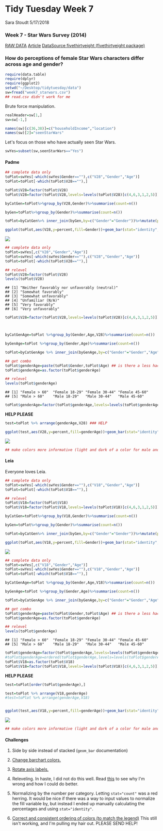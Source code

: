 Tidy Tuesday Week 7
================
Sara Stoudt
5/17/2018

### Week 7 - Star Wars Survey (2014)

[RAW DATA](https://github.com/fivethirtyeight/data/blob/master/star-wars-survey/StarWars.csv)
[Article](https://fivethirtyeight.com/features/americas-favorite-star-wars-movies-and-least-favorite-characters/)
[DataSource fivethirtyeight (fivethirtyeight package)](https://github.com/rudeboybert/fivethirtyeight)

### How do perceptions of female Star Wars characters differ across age and gender?

``` r
require(data.table)
require(dplyr)
require(ggplot2)
setwd("~/Desktop/tidytuesday/data")
sw=fread("week7_starwars.csv")
## read.csv didn't work for me
```

Brute force manipulation.

``` r
realHeader=sw[1,]
sw=sw[-1,]

names(sw)[c(36,38)]=c("householdIncome","location")
names(sw)[2]="seenStarWars"
```

Let's focus on those who have actually seen Star Wars.

``` r
swYes=subset(sw,seenStarWars=="Yes")
```

#### Padme

``` r
## complete data only
toPlot=swYes[-which(swYes$Gender==""),c("V28","Gender","Age")]
toPlot=toPlot[-which(toPlot$V28==""),] 

toPlot$V28=factor(toPlot$V28)
toPlot$V28=factor(toPlot$V28,levels=levels(toPlot$V28)[c(4,6,3,1,2,5)]) ## GROSS!

byCatGen=toPlot%>%group_by(V28,Gender)%>%summarise(count=n())

byGen=toPlot%>%group_by(Gender)%>%summarise(count=n())

toPlot=byCatGen%>% inner_join(byGen,by=c("Gender"="Gender"))%>%mutate(percent=count.x/count.y)
```

``` r
ggplot(toPlot,aes(V28,y=percent,fill=Gender))+geom_bar(stat="identity",position = position_dodge2(preserve = "total"))+theme(axis.text.x=element_text(angle=45,hjust=1))+xlab("")+ggtitle("How do you feel about Padme?")
```

![](perceptionsStarWarsWomen_files/figure-markdown_github/unnamed-chunk-5-1.png)

``` r
## complete data only
toPlot=swYes[,c("V28","Gender","Age")] 
toPlot=swYes[-which(swYes$Gender==""),c("V28","Gender","Age")]
toPlot=toPlot[-which(toPlot$V28==""),]

## relevel
toPlot$V28=factor(toPlot$V28)
levels(toPlot$V28)
```

    ## [1] "Neither favorably nor unfavorably (neutral)"
    ## [2] "Somewhat favorably"                         
    ## [3] "Somewhat unfavorably"                       
    ## [4] "Unfamiliar (N/A)"                           
    ## [5] "Very favorably"                             
    ## [6] "Very unfavorably"

``` r
toPlot$V28=factor(toPlot$V28,levels=levels(toPlot$V28)[c(4,6,3,1,2,5)]) ## GROSS!



byCatGenAge=toPlot %>%group_by(Gender,Age,V28)%>%summarise(count=n())

byGenAge=toPlot %>%group_by(Gender,Age)%>%summarise(count=n())

toPlot=byCatGenAge %>% inner_join(byGenAge,by=c("Gender"="Gender","Age"="Age")) %>% mutate(percent=count.x/count.y)

## get combo
toPlot$genderAge=paste(toPlot$Gender,toPlot$Age) ## is there a less hacky way to do this?
toPlot$genderAge=as.factor(toPlot$genderAge)

## relevel
levels(toPlot$genderAge)
```

    ## [1] "Female > 60"  "Female 18-29" "Female 30-44" "Female 45-60"
    ## [5] "Male > 60"    "Male 18-29"   "Male 30-44"   "Male 45-60"

``` r
toPlot$genderAge=factor(toPlot$genderAge,levels=levels(toPlot$genderAge)[c(2,6,3,7,4,8,1,5)]) ## GROSS!
```

**HELP PLEASE**

``` r
test=toPlot %>% arrange(genderAge,V28) ### HELP

ggplot(test,aes(V28,y=percent,fill=genderAge))+geom_bar(stat="identity",position = position_dodge2(preserve = "total"))+theme(axis.text.x=element_text(angle=45,hjust=1))+xlab("")+ggtitle("How do you feel about Padme?")+scale_fill_manual("legend",values=c("Female 18-29"="indianred","Male 18-29"="red","Female 30-44"="dodgerblue","Male 30-44" ="blue","Female 45-60"="green", "Male 45-60"="forestgreen","Female > 60" ="grey","Male > 60" ="black"))
```

![](perceptionsStarWarsWomen_files/figure-markdown_github/unnamed-chunk-7-1.png)

``` r
## make colors more informative (light and dark of a color for male and female same age), rearrange levels so easier to compare
```

#### Leia

Everyone loves Leia.

``` r
## complete data only
toPlot=swYes[-which(swYes$Gender==""),c("V18","Gender","Age")]
toPlot=toPlot[-which(toPlot$V18==""),]

## relevel
toPlot$V18=factor(toPlot$V18)
toPlot$V18=factor(toPlot$V18,levels=levels(toPlot$V18)[c(4,6,3,1,2,5)]) ## GROSS!

byCatGen=toPlot%>%group_by(V18,Gender)%>%summarise(count=n())

byGen=toPlot%>%group_by(Gender)%>%summarise(count=n())

toPlot=byCatGen%>% inner_join(byGen,by=c("Gender"="Gender"))%>%mutate(percent=count.x/count.y)
```

``` r
ggplot(toPlot,aes(V18,y=percent,fill=Gender))+geom_bar(stat="identity",position = position_dodge2(preserve = "total"))+theme(axis.text.x=element_text(angle=45,hjust=1))+xlab("")+ggtitle("How do you feel about Leia?")
```

![](perceptionsStarWarsWomen_files/figure-markdown_github/unnamed-chunk-9-1.png)

``` r
## complete data only
toPlot=swYes[,c("V18","Gender","Age")] 
toPlot=swYes[-which(swYes$Gender==""),c("V18","Gender","Age")]
toPlot=toPlot[-which(toPlot$V18==""),]

byCatGenAge=toPlot %>%group_by(Gender,Age,V18)%>%summarise(count=n())

byGenAge=toPlot %>%group_by(Gender,Age)%>%summarise(count=n())

toPlot=byCatGenAge %>% inner_join(byGenAge,by=c("Gender"="Gender","Age"="Age")) %>% mutate(percent=count.x/count.y)

## get combo
toPlot$genderAge=paste(toPlot$Gender,toPlot$Age) ## is there a less hacky way to do this?
toPlot$genderAge=as.factor(toPlot$genderAge)

## relevel
levels(toPlot$genderAge)
```

    ## [1] "Female > 60"  "Female 18-29" "Female 30-44" "Female 45-60"
    ## [5] "Male > 60"    "Male 18-29"   "Male 30-44"   "Male 45-60"

``` r
toPlot$genderAge=factor(toPlot$genderAge,levels=levels(toPlot$genderAge)[c(2,6,3,7,4,8,1,5)]) ## GROSS!
#toPlot$genderAge=ordered(toPlot$genderAge,levels=levels(toPlot$genderAge)[c(2,6,3,7,4,8,1,5)]) ## GROSS!
toPlot$V18=as.factor(toPlot$V18)
toPlot$V18=factor(toPlot$V18,levels=levels(toPlot$V18)[c(4,6,3,1,2,5)]) ## GROSS!
```

**HELP PLEASE**

``` r
test=toPlot[order(toPlot$genderAge),]

test=toPlot %>% arrange(V18,genderAge)
#test=toPlot %>% arrange(genderAge,V18)


ggplot(test,aes(V18,y=percent,fill=genderAge))+geom_bar(stat="identity",position = position_dodge2(preserve = "total"))+theme(axis.text.x=element_text(angle=45,hjust=1))+xlab("")+ggtitle("How do you feel about Leia?")+scale_fill_manual("legend",values=c("Female 18-29"="indianred","Male 18-29"="red","Female 30-44"="dodgerblue","Male 30-44" ="blue","Female 45-60"="green", "Male 45-60"="forestgreen","Female > 60" ="grey","Male > 60" ="black"))
```

![](perceptionsStarWarsWomen_files/figure-markdown_github/unnamed-chunk-11-1.png)

``` r
## make colors more informative (light and dark of a color for male and female same age), rearrange levels so easier to compare
```

#### Challenges

1.  Side by side instead of stacked (`geom_bar` documentation)

2.  [Change barchart colors.](https://stackoverflow.com/questions/38788357/change-bar-plot-colour-in-geom-bar-with-ggplot2-in-r)

3.  [Rotate axis labels.](https://stackoverflow.com/questions/1330989/rotating-and-spacing-axis-labels-in-ggplot2)

4.  Releveling. In haste, I did not do this well. Read [this](https://www.tandfonline.com/doi/abs/10.1080/00031305.2017.1356375) to see why I'm wrong and how I could do better.

5.  Normalizing by the number per category. Letting `stat="count"` was a red herring. It would be nice if there was a way to input values to normalize the fill variable by, but instead I ended up manually calculating the percentages and using `stat="identity"`.

6.  [Correct and consistent ordering of colors (to match the legend)](https://github.com/tidyverse/ggplot2/issues/1472) This still isn't working, and I'm pulling my hair out. PLEASE SEND HELP!
